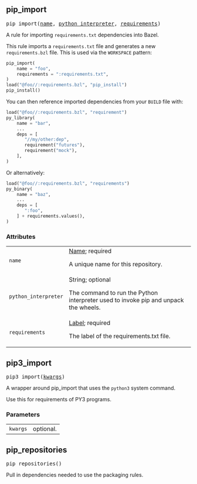 <!-- Generated with Stardoc: http://skydoc.bazel.build -->

<a name="#pip_import"></a>

## pip_import

<pre>
pip_import(<a href="#pip_import-name">name</a>, <a href="#pip_import-python_interpreter">python_interpreter</a>, <a href="#pip_import-requirements">requirements</a>)
</pre>

A rule for importing `requirements.txt` dependencies into Bazel.

This rule imports a `requirements.txt` file and generates a new
`requirements.bzl` file.  This is used via the `WORKSPACE` pattern:

```python
pip_import(
    name = "foo",
    requirements = ":requirements.txt",
)
load("@foo//:requirements.bzl", "pip_install")
pip_install()
```

You can then reference imported dependencies from your `BUILD` file with:

```python
load("@foo//:requirements.bzl", "requirement")
py_library(
    name = "bar",
    ...
    deps = [
       "//my/other:dep",
       requirement("futures"),
       requirement("mock"),
    ],
)
```

Or alternatively:
```python
load("@foo//:requirements.bzl", "requirements")
py_binary(
    name = "baz",
    ...
    deps = [
       ":foo",
    ] + requirements.values(),
)
```


### Attributes

<table class="params-table">
  <colgroup>
    <col class="col-param" />
    <col class="col-description" />
  </colgroup>
  <tbody>
    <tr id="pip_import-name">
      <td><code>name</code></td>
      <td>
        <a href="https://bazel.build/docs/build-ref.html#name">Name</a>; required
        <p>
          A unique name for this repository.
        </p>
      </td>
    </tr>
    <tr id="pip_import-python_interpreter">
      <td><code>python_interpreter</code></td>
      <td>
        String; optional
        <p>
          The command to run the Python interpreter used to invoke pip and unpack the
wheels.
        </p>
      </td>
    </tr>
    <tr id="pip_import-requirements">
      <td><code>requirements</code></td>
      <td>
        <a href="https://bazel.build/docs/build-ref.html#labels">Label</a>; required
        <p>
          The label of the requirements.txt file.
        </p>
      </td>
    </tr>
  </tbody>
</table>


<a name="#pip3_import"></a>

## pip3_import

<pre>
pip3_import(<a href="#pip3_import-kwargs">kwargs</a>)
</pre>

A wrapper around pip_import that uses the `python3` system command.

Use this for requirements of PY3 programs.

### Parameters

<table class="params-table">
  <colgroup>
    <col class="col-param" />
    <col class="col-description" />
  </colgroup>
  <tbody>
    <tr id="pip3_import-kwargs">
      <td><code>kwargs</code></td>
      <td>
        optional.
      </td>
    </tr>
  </tbody>
</table>


<a name="#pip_repositories"></a>

## pip_repositories

<pre>
pip_repositories()
</pre>

Pull in dependencies needed to use the packaging rules.



